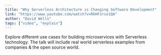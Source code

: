 ```yaml
---
title: "Why Serverless Architecture is Changing Software Development"
link: "https://www.youtube.com/watch?v=RkHFJrsx1QA"
author: "David Wells"
tags: ["video", "explain"]
---
```


Explore different use cases for building microservices with Serverless technology. The talk will include real world serverless examples from companies & the open source world.
